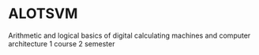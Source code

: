 # ALOTSVM
Arithmetic and logical basics of digital calculating machines and computer architecture
1 course 2 semester
